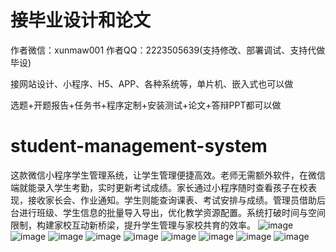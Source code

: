 # 接毕业设计和论文
作者微信：xunmaw001  作者QQ：2223505639(支持修改、部署调试、支持代做毕设)

接网站设计、小程序、H5、APP、各种系统等，单片机、嵌入式也可以做

选题+开题报告+任务书+程序定制+安装测试+论文+答辩PPT都可以做
# student-management-system
这款微信小程序学生管理系统，让学生管理便捷高效。老师无需额外软件，在微信端就能录入学生考勤，实时更新考试成绩。家长通过小程序随时查看孩子在校表现，接收家长会、作业通知。学生则能查询课表、考试安排与成绩。管理员借助后台进行班级、学生信息的批量导入导出，优化教学资源配置。系统打破时间与空间限制，构建家校互动新桥梁，提升学生管理与家校共育的效率。 
![image](https://github.com/user-attachments/assets/2d3d151e-e1b1-4170-a693-e358c7b0d542)
![image](https://github.com/user-attachments/assets/32d2c691-f3ee-4306-b199-21047ab1c880)
![image](https://github.com/user-attachments/assets/0b2b9550-eab2-470e-8d33-e955c312f073)
![image](https://github.com/user-attachments/assets/f0c36791-1ba8-48ce-8db1-535581b86ff4)
![image](https://github.com/user-attachments/assets/c43f8efe-9fe9-44ec-8d41-65f222c1bc6f)
![image](https://github.com/user-attachments/assets/228f9e35-44ad-4c6e-a92f-db3d7107b45d)
![image](https://github.com/user-attachments/assets/46d36331-1bc2-41db-9777-b26a8cc273e1)
![image](https://github.com/user-attachments/assets/43209870-8741-4db2-882c-d93b4a965b4f)
![image](https://github.com/user-attachments/assets/554bc5ed-88fb-4e58-bb9c-bf88b681caa5)
